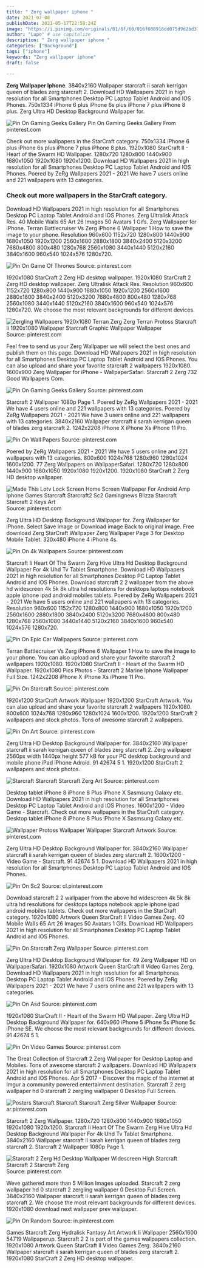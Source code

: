 ```yaml
---
title: " Zerg wallpaper iphone "
date: 2021-07-08
publishDate: 2021-05-17T22:58:24Z
image: "https://i.pinimg.com/originals/01/6f/60/016f608918dd075d9d2bd379ecf5c169.jpg"
author: "Lupo" # use capitalize
description: " Zerg wallpaper iphone "
categories: ["Background"]
tags: ["iphone"]
keywords: "Zerg wallpaper iphone"
draft: false

---
```



**Zerg Wallpaper Iphone**. 3840x2160 Wallpaper starcraft ii sarah kerrigan queen of blades zerg starcraft 2. Download HD Wallpapers 2021 in high resolution for all Smartphones Desktop PC Laptop Tablet Android and IOS Phones. 750x1334 iPhone 6 plus iPhone 6s plus iPhone 7 plus iPhone 8 plus. Zerg Ultra HD Desktop Background Wallpaper for.

![Pin On Gaming Geeks Gallery](https://i.pinimg.com/originals/0f/d8/02/0fd802ae992586664fe3d9fc91adab27.jpg "Pin On Gaming Geeks Gallery")
Pin On Gaming Geeks Gallery From pinterest.com


Check out more wallpapers in the StarCraft category. 750x1334 iPhone 6 plus iPhone 6s plus iPhone 7 plus iPhone 8 plus. 1920x1080 StarCraft II - Heart of the Swarm HD Wallpaper. 1280x720 1280x800 1440x900 1680x1050 1920x1080 1920x1200. Download HD Wallpapers 2021 in high resolution for all Smartphones Desktop PC Laptop Tablet Android and IOS Phones. Poered by ZeRg Wallpapers 2021 - 2021 We have 7 users online and 221 wallpapers with 13 categories.

### Check out more wallpapers in the StarCraft category.

Download HD Wallpapers 2021 in high resolution for all Smartphones Desktop PC Laptop Tablet Android and IOS Phones. Zerg Ultralisk Attack Res. 40 Mobile Walls 65 Art 26 Images 50 Avatars 1 Gifs. Zerg Wallpaper for iPhone. Terran Battlecruiser Vs Zerg iPhone 6 Wallpaper 1 How to save the image to your phone. Resolution 960x600 1152x720 1280x800 1440x900 1680x1050 1920x1200 2560x1600 2880x1800 3840x2400 5120x3200 7680x4800 800x480 1280x768 2560x1080 3440x1440 5120x2160 3840x1600 960x540 1024x576 1280x720.


![Pin On Game Of Thrones](https://i.pinimg.com/originals/9c/8a/0c/9c8a0c46386f0e5c45c5463dba7940b6.jpg "Pin On Game Of Thrones")
Source: pinterest.com

1920x1080 StarCraft 2 Zerg HD desktop wallpaper. 1920x1080 StarCraft 2 Zerg HD desktop wallpaper. Zerg Ultralisk Attack Res. Resolution 960x600 1152x720 1280x800 1440x900 1680x1050 1920x1200 2560x1600 2880x1800 3840x2400 5120x3200 7680x4800 800x480 1280x768 2560x1080 3440x1440 5120x2160 3840x1600 960x540 1024x576 1280x720. We choose the most relevant backgrounds for different devices.

![Zergling Wallpapers 1920x1080 Terran Zerg Zerg Terran Protoss Starcraft Ii 1920x1080 Wallpaper Starcraft Graphic Wallpaper Wallpaper](https://i.pinimg.com/originals/e7/0b/9b/e70b9ba6134fa115522e512b626934a0.jpg "Zergling Wallpapers 1920x1080 Terran Zerg Zerg Terran Protoss Starcraft Ii 1920x1080 Wallpaper Starcraft Graphic Wallpaper Wallpaper")
Source: pinterest.com

Feel free to send us your Zerg Wallpaper we will select the best ones and publish them on this page. Download HD Wallpapers 2021 in high resolution for all Smartphones Desktop PC Laptop Tablet Android and IOS Phones. You can also upload and share your favorite starcraft 2 wallpapers 1920x1080. 1600x900 Zerg Wallpaper for iPhone - WallpaperSafari. Starcraft 2 Zerg 732 Good Wallpapers Com.

![Pin On Gaming Geeks Gallery](https://i.pinimg.com/originals/0f/d8/02/0fd802ae992586664fe3d9fc91adab27.jpg "Pin On Gaming Geeks Gallery")
Source: pinterest.com

Starcraft 2 Wallpaper 1080p Page 1. Poered by ZeRg Wallpapers 2021 - 2021 We have 4 users online and 221 wallpapers with 13 categories. Poered by ZeRg Wallpapers 2021 - 2021 We have 3 users online and 221 wallpapers with 13 categories. 3840x2160 Wallpaper starcraft ii sarah kerrigan queen of blades zerg starcraft 2. 1242x2208 iPhone X iPhone Xs iPhone 11 Pro.

![Pin On Wall Papers](https://i.pinimg.com/originals/27/98/65/279865312c7e7817a86353af54508fcc.jpg "Pin On Wall Papers")
Source: pinterest.com

Poered by ZeRg Wallpapers 2021 - 2021 We have 5 users online and 221 wallpapers with 13 categories. 800x600 1024x768 1280x960 1280x1024 1600x1200. 77 Zerg Wallpapers on WallpaperSafari. 1280x720 1280x800 1440x900 1680x1050 1920x1080 1920x1200. 1920x1080 StarCraft 2 Zerg HD desktop wallpaper.

![Made This Lotv Lock Screen Home Screen Wallpaper For Android Amp Iphone Games Starcraft Starcraft2 Sc2 Gamingnews Blizza Starcraft Starcraft 2 Keys Art](https://i.pinimg.com/originals/48/99/6f/48996fb11124cb54eea0aa0c47937574.jpg "Made This Lotv Lock Screen Home Screen Wallpaper For Android Amp Iphone Games Starcraft Starcraft2 Sc2 Gamingnews Blizza Starcraft Starcraft 2 Keys Art")
Source: pinterest.com

Zerg Ultra HD Desktop Background Wallpaper for. Zerg Wallpaper for iPhone. Select Save image or Download image Back to original image. Free download Zerg StarCraft Wallpaper Zerg Wallpaper Page 3 for Desktop Mobile Tablet. 320x480 iPhone 4 iPhone 4s.

![Pin On 4k Wallpapers](https://i.pinimg.com/originals/4f/39/a6/4f39a621178a9237b9ab5a46db4718a9.jpg "Pin On 4k Wallpapers")
Source: pinterest.com

Starcraft Ii Heart Of The Swarm Zerg Hive Ultra Hd Desktop Background Wallpaper For 4k Uhd Tv Tablet Smartphone. Download HD Wallpapers 2021 in high resolution for all Smartphones Desktop PC Laptop Tablet Android and IOS Phones. Download starcraft 2 2 wallpaper from the above hd widescreen 4k 5k 8k ultra hd resolutions for desktops laptops notebook apple iphone ipad android mobiles tablets. Poered by ZeRg Wallpapers 2021 - 2021 We have 5 users online and 221 wallpapers with 13 categories. Resolution 960x600 1152x720 1280x800 1440x900 1680x1050 1920x1200 2560x1600 2880x1800 3840x2400 5120x3200 7680x4800 800x480 1280x768 2560x1080 3440x1440 5120x2160 3840x1600 960x540 1024x576 1280x720.

![Pin On Epic Car Wallpapers](https://i.pinimg.com/originals/f6/a3/45/f6a3456becd6069d12af80862dfd9328.jpg "Pin On Epic Car Wallpapers")
Source: pinterest.com

Terran Battlecruiser Vs Zerg iPhone 6 Wallpaper 1 How to save the image to your phone. You can also upload and share your favorite starcraft 2 wallpapers 1920x1080. 1920x1080 StarCraft II - Heart of the Swarm HD Wallpaper. 1920x1080 Pics Photos - Starcraft 2 Marine Iphone Wallpaper Full Size. 1242x2208 iPhone X iPhone Xs iPhone 11 Pro.

![Pin On Starcraft](https://i.pinimg.com/736x/2d/aa/b7/2daab7f5d0b4391fe637383c5c2ef9c2.jpg "Pin On Starcraft")
Source: pinterest.com

1920x1200 StarCraft Artwork Wallpaper 1920x1200 StarCraft Artwork. You can also upload and share your favorite starcraft 2 wallpapers 1920x1080. 800x600 1024x768 1280x960 1280x1024 1600x1200. 1920x1200 StarCraft 2 wallpapers and stock photos. Tons of awesome starcraft 2 wallpapers.

![Pin On Art](https://i.pinimg.com/originals/8c/d7/0f/8cd70ffcc310639b2479464e19b0f9da.jpg "Pin On Art")
Source: pinterest.com

Zerg Ultra HD Desktop Background Wallpaper for. 3840x2160 Wallpaper starcraft ii sarah kerrigan queen of blades zerg starcraft 2. Zerg wallpaper 2560px width 1440px height 577 kB for your PC desktop background and mobile phone iPad iPhone Adroid. 91 42674 5 1. 1920x1200 StarCraft 2 wallpapers and stock photos.

![Starcraft Starcraft Starcraft Zerg Art](https://i.pinimg.com/originals/40/0a/f6/400af6a8728e1e92be7f2aa0be871388.jpg "Starcraft Starcraft Starcraft Zerg Art")
Source: pinterest.com

Desktop tablet iPhone 8 iPhone 8 Plus iPhone X Sasmsung Galaxy etc. Download HD Wallpapers 2021 in high resolution for all Smartphones Desktop PC Laptop Tablet Android and IOS Phones. 1600x1200 - Video Game - Starcraft. Check out more wallpapers in the StarCraft category. Desktop tablet iPhone 8 iPhone 8 Plus iPhone X Sasmsung Galaxy etc.

![Wallpaper Protoss Wallpaper Wallpaper Starcraft Artwork](https://i.pinimg.com/originals/e5/52/10/e552102b1a0bc4585f4bca8cf63a0aaa.png "Wallpaper Protoss Wallpaper Wallpaper Starcraft Artwork")
Source: pinterest.com

Zerg Ultra HD Desktop Background Wallpaper for. 3840x2160 Wallpaper starcraft ii sarah kerrigan queen of blades zerg starcraft 2. 1600x1200 - Video Game - Starcraft. 91 42674 5 1. Download HD Wallpapers 2021 in high resolution for all Smartphones Desktop PC Laptop Tablet Android and IOS Phones.

![Pin On Sc2](https://i.pinimg.com/originals/7d/33/5f/7d335f06d76e78d8b71386af8be0884f.jpg "Pin On Sc2")
Source: cl.pinterest.com

Download starcraft 2 2 wallpaper from the above hd widescreen 4k 5k 8k ultra hd resolutions for desktops laptops notebook apple iphone ipad android mobiles tablets. Check out more wallpapers in the StarCraft category. 1920x1080 Artwork Queen StarCraft II Video Games Zerg. 40 Mobile Walls 65 Art 26 Images 50 Avatars 1 Gifs. Download HD Wallpapers 2021 in high resolution for all Smartphones Desktop PC Laptop Tablet Android and IOS Phones.

![Pin On Starcraft Zerg Wallpaper](https://i.pinimg.com/originals/d0/de/74/d0de74d08094d8fb81fe72484c969fb3.jpg "Pin On Starcraft Zerg Wallpaper")
Source: pinterest.com

Zerg Ultra HD Desktop Background Wallpaper for. 49 Zerg Wallpaper HD on WallpaperSafari. 1920x1080 Artwork Queen StarCraft II Video Games Zerg. Download HD Wallpapers 2021 in high resolution for all Smartphones Desktop PC Laptop Tablet Android and IOS Phones. Poered by ZeRg Wallpapers 2021 - 2021 We have 7 users online and 221 wallpapers with 13 categories.

![Pin On Asd](https://i.pinimg.com/originals/ff/a0/df/ffa0df78c8255fc7a7d068847a6d7b31.jpg "Pin On Asd")
Source: pinterest.com

1920x1080 StarCraft II - Heart of the Swarm HD Wallpaper. Zerg Ultra HD Desktop Background Wallpaper for. 640x960 iPhone 5 iPhone 5s iPhone 5c iPhone SE. We choose the most relevant backgrounds for different devices. 91 42674 5 1.

![Pin On Video Games](https://i.pinimg.com/originals/df/11/26/df1126fef5abc73236e7db4cbfaf54f7.jpg "Pin On Video Games")
Source: pinterest.com

The Great Collection of Starcraft 2 Zerg Wallpaper for Desktop Laptop and Mobiles. Tons of awesome starcraft 2 wallpapers. Download HD Wallpapers 2021 in high resolution for all Smartphones Desktop PC Laptop Tablet Android and IOS Phones. Apr 5 2017 - Discover the magic of the internet at Imgur a community powered entertainment destination. Starcraft 2 zerg wallpaper hd 0 starcraft 2 zergling wallpaper 0 Desktop Full Screen.

![Posters Starcraft Starcraft Starcraft Zerg Silver Wallpaper](https://i.pinimg.com/originals/44/5c/18/445c18b6ddce250d0fd3112f673e2aaf.jpg "Posters Starcraft Starcraft Starcraft Zerg Silver Wallpaper")
Source: ar.pinterest.com

Starcraft 2 Zerg Wallpaper. 1280x720 1280x800 1440x900 1680x1050 1920x1080 1920x1200. Starcraft Ii Heart Of The Swarm Zerg Hive Ultra Hd Desktop Background Wallpaper For 4k Uhd Tv Tablet Smartphone. 3840x2160 Wallpaper starcraft ii sarah kerrigan queen of blades zerg starcraft 2. Starcraft 2 Wallpaper 1080p Page 1.

![Starcraft 2 Zerg Hd Desktop Wallpaper Widescreen High Starcraft Starcraft 2 Starcraft Zerg](https://i.pinimg.com/originals/79/22/ba/7922ba12be227693bf4cc50aceecb775.jpg "Starcraft 2 Zerg Hd Desktop Wallpaper Widescreen High Starcraft Starcraft 2 Starcraft Zerg")
Source: pinterest.com

Weve gathered more than 5 Million Images uploaded. Starcraft 2 zerg wallpaper hd 0 starcraft 2 zergling wallpaper 0 Desktop Full Screen. 3840x2160 Wallpaper starcraft ii sarah kerrigan queen of blades zerg starcraft 2. We choose the most relevant backgrounds for different devices. 1920x1080 download next wallpaper prev wallpaper.

![Pin On Random](https://i.pinimg.com/originals/01/6f/60/016f608918dd075d9d2bd379ecf5c169.jpg "Pin On Random")
Source: in.pinterest.com

Games Starcraft Zerg Hydralisk Fantasy Art Artwork Ii Wallpaper 2560x1600 54719 Wallpaperup. Starcraft 2 2 is part of the games wallpapers collection. 1920x1080 Artwork Queen StarCraft II Video Games Zerg. 3840x2160 Wallpaper starcraft ii sarah kerrigan queen of blades zerg starcraft 2. 1920x1080 StarCraft 2 Zerg HD desktop wallpaper.

